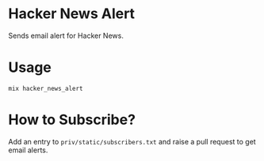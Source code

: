 # Hacker News Alert

Sends email alert for Hacker News.

# Usage

```
mix hacker_news_alert
```

# How to Subscribe?

Add an entry to `priv/static/subscribers.txt` and raise a pull request to get email alerts.
